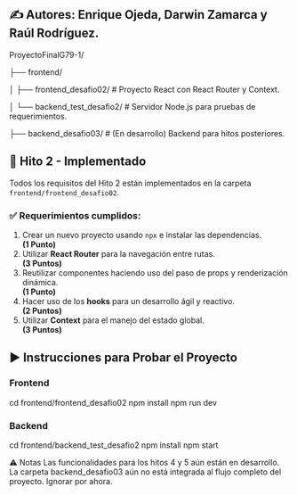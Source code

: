 ## ✍️ Autores: Enrique Ojeda, Darwin Zamarca y Raúl Rodríguez.

ProyectoFinalG79-1/

├── frontend/

│ ├── frontend_desafio02/ # Proyecto React con React Router y Context.

│ └── backend_test_desafio2/ # Servidor Node.js para pruebas de requerimientos.

├── backend_desafio03/ # (En desarrollo) Backend para hitos posteriores.

## 🚀 Hito 2 - Implementado

Todos los requisitos del Hito 2 están implementados en la carpeta `frontend/frontend_desafio02`.

### ✅ Requerimientos cumplidos:

1. Crear un nuevo proyecto usando `npx` e instalar las dependencias.  
   **(1 Punto)**
2. Utilizar **React Router** para la navegación entre rutas.  
   **(3 Puntos)**
3. Reutilizar componentes haciendo uso del paso de props y renderización dinámica.  
   **(1 Punto)**
4. Hacer uso de los **hooks** para un desarrollo ágil y reactivo.  
   **(2 Puntos)**
5. Utilizar **Context** para el manejo del estado global.  
   **(3 Puntos)**

## ▶️ Instrucciones para Probar el Proyecto

### Frontend
cd frontend/frontend_desafio02
npm install
npm run dev

### Backend
cd frontend/backend_test_desafio2
npm install
npm start

⚠️ Notas
Las funcionalidades para los hitos 4 y 5 aún están en desarrollo.
La carpeta backend_desafio03 aún no está integrada al flujo completo del proyecto. Ignorar por ahora.
